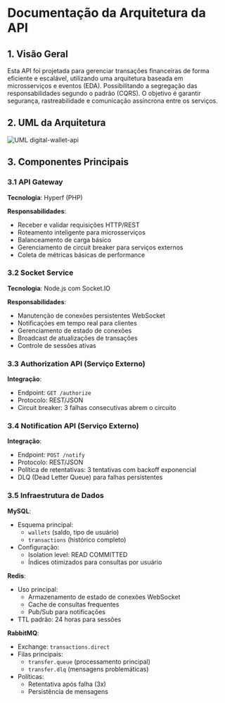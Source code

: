 # Documentação da Arquitetura da API

## 1. Visão Geral

Esta API foi projetada para gerenciar transações financeiras de forma eficiente e escalável, utilizando uma arquitetura
baseada em microsserviços e eventos (EDA). Possibilitando a segregação das responsabilidades segundo o padrão (CQRS). O
objetivo é garantir segurança, rastreabilidade e comunicação assíncrona entre os serviços.

## 2. UML da Arquitetura

![UML digital-wallet-api](https://www.mermaidchart.com/raw/6b2a1b6d-3931-4f95-9823-2216c04d767b?theme=light&version=v0.1&format=png)

## 3. Componentes Principais

### 3.1 API Gateway

**Tecnologia**: Hyperf (PHP)

**Responsabilidades**:

- Receber e validar requisições HTTP/REST
- Roteamento inteligente para microsserviços
- Balanceamento de carga básico
- Gerenciamento de circuit breaker para serviços externos
- Coleta de métricas básicas de performance

### 3.2 Socket Service

**Tecnologia**: Node.js com Socket.IO

**Responsabilidades**:

- Manutenção de conexões persistentes WebSocket
- Notificações em tempo real para clientes
- Gerenciamento de estado de conexões
- Broadcast de atualizações de transações
- Controle de sessões ativas

### 3.3 Authorization API (Serviço Externo)

**Integração**:

- Endpoint: `GET /authorize`
- Protocolo: REST/JSON
- Circuit breaker: 3 falhas consecutivas abrem o circuito

### 3.4 Notification API (Serviço Externo)

**Integração**:

- Endpoint: `POST /notify`
- Protocolo: REST/JSON
- Política de retentativas: 3 tentativas com backoff exponencial
- DLQ (Dead Letter Queue) para falhas persistentes

### 3.5 Infraestrutura de Dados

**MySQL**:

- Esquema principal:
    - `wallets` (saldo, tipo de usuário)
    - `transactions` (histórico completo)
- Configuração:
    - Isolation level: READ COMMITTED
    - Índices otimizados para consultas por usuário

**Redis**:

- Uso principal:
    - Armazenamento de estado de conexões WebSocket
    - Cache de consultas frequentes
    - Pub/Sub para notificações
- TTL padrão: 24 horas para sessões

**RabbitMQ**:

- Exchange: `transactions.direct`
- Filas principais:
    - `transfer.queue` (processamento principal)
    - `transfer.dlq` (mensagens problemáticas)
- Políticas:
    - Retentativa após falha (3x)
    - Persistência de mensagens

